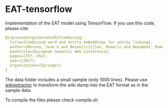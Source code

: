 # EAT-tensorflow

Implementation of the EAT model using TensorFlow. If you use this code, please cite:

```yaml
@inproceedings{moreno2017combining,
  title={Combining word and entity embeddings for entity linking},
  author={Moreno, Jose G and Besan{\c{c}}on, Romaric and Beaumont, Romain and D’hondt, Eva and Ligozat, Anne-Laure and Rosset, Sophie and Tannier, Xavier and Grau, Brigitte},
  booktitle={European Semantic Web Conference},
  pages={337--352},
  year={2017},
  organization={Springer}
}
``` 

The data folder includes a small sample (only 1000 lines). Please use [wikiextractor](https://github.com/attardi/wikiextractor) to transform the wiki dump into the EAT format as in the sample data.

To compile the files please check compile.sh 
